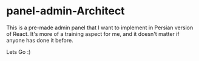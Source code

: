 # panel-admin-Architect

This is a pre-made admin panel that I want to implement in Persian version of React. It's more of a training aspect for me, and it doesn't matter if anyone has done it before.


Lets Go :)
